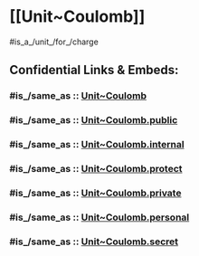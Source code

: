 
# [[Unit~Coulomb]] 

#is_a_/unit_/for_/charge 


## Confidential Links & Embeds: 

### #is_/same_as :: [Unit~Coulomb](/_Standards/Unit/SI-Unit/derived_Unit/Unit~Coulomb.md) 

### #is_/same_as :: [Unit~Coulomb.public](/_public/Unit/SI-Unit/derived_Unit/Unit~Coulomb.public.md) 

### #is_/same_as :: [Unit~Coulomb.internal](/_internal/Unit/SI-Unit/derived_Unit/Unit~Coulomb.internal.md) 

### #is_/same_as :: [Unit~Coulomb.protect](/_protect/Unit/SI-Unit/derived_Unit/Unit~Coulomb.protect.md) 

### #is_/same_as :: [Unit~Coulomb.private](/_private/Unit/SI-Unit/derived_Unit/Unit~Coulomb.private.md) 

### #is_/same_as :: [Unit~Coulomb.personal](/_personal/Unit/SI-Unit/derived_Unit/Unit~Coulomb.personal.md) 

### #is_/same_as :: [Unit~Coulomb.secret](/_secret/Unit/SI-Unit/derived_Unit/Unit~Coulomb.secret.md)

